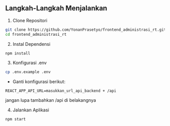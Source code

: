 ## Langkah-Langkah Menjalankan

1. Clone Repositori
```bash
git clone https://github.com/YonanPrasetyo/frontend_administrasi_rt.git
cd frontend_administrasi_rt
```

2. Instal Dependensi
```bash
npm install
```

3. Konfigurasi .env
```bash
cp .env.example .env
```
- Ganti konfigurasi berikut:
```env
REACT_APP_API_URL=masukkan_url_api_backend + /api
```
jangan lupa tambahkan /api di belakangnya

4. Jalankan Aplikasi
```bash
npm start
```
